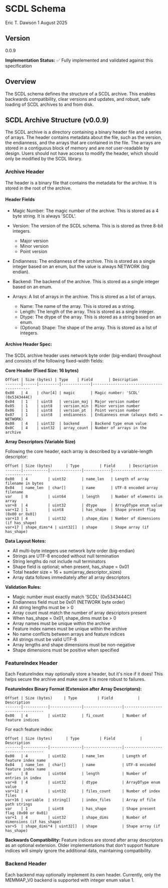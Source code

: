 # SCDL Schema

Eric T. Dawson
1 August 2025

## Version

0.0.9

**Implementation Status:** ✅ Fully implemented and validated against this specification

## Overview

The SCDL schema defines the structure of a SCDL archive. This enables backwards compatibility,
clear versions and updates, and robust, safe loading of SCDL archives to and from disk.

## SCDL Archive Structure (v0.0.9)

The SCDL archive is a directory containing a binary header file and a series of arrays.
The header contains metadata about the file, such as the version, the endianness, and the arrays that are contained in the file.
The arrays are stored in a contiguous block of memory and are *not* user-readable by design. Users should not
have access to modify the header, which should only be modified by the SCDL library.

### Archive Header

The header is a binary file that contains the metadata for the archive. It is stored in the root of the archive.

#### Header Fields

- Magic Number: The magic number of the archive. This is stored as a 4 byte string. It is always 'SCDL'.

- Version: The version of the SCDL schema. This is is stored as three 8-bit integers.

  - Major version
  - Minor version
  - Point version

- Endianness: The endianness of the archive. This is stored as a single integer based on an enum, but the value is always NETWORK (big endian).

- Backend: The backend of the archive. This is stored as a single integer based on an enum.

- Arrays: A list of arrays in the archive. This is stored as a list of arrays.

  - Name: The name of the array. This is stored as a string.
  - Length: The length of the array. This is stored as a single integer.
  - Dtype: The dtype of the array. This is stored as a string based on an enum.
  - (Optional) Shape: The shape of the array. This is stored as a list of integers.

#### Archive Header Spec:

The SCDL archive header uses network byte order (big-endian) throughout and consists of the following fixed-width fields:

**Core Header (Fixed Size: 16 bytes)**

```
Offset | Size (bytes) | Type    | Field       | Description
-------|------|---------|-------------|------------------------------------------
0x00   | 4    | char[4] | magic       | Magic number: 'SCDL' (0x5343444C)
0x04   | 1    | uint8   | version_maj | Major version number
0x05   | 1    | uint8   | version_min | Minor version number
0x06   | 1    | uint8   | version_pt  | Point version number
0x07   | 1    | uint8   | endianness  | Endianness enum (always 0x01 = NETWORK)
0x08   | 4    | uint32  | backend     | Backend type enum value
0x0C   | 4    | uint32  | array_count | Number of arrays in the archive
```

**Array Descriptors (Variable Size)**

Following the core header, each array is described by a variable-length descriptor:

```
Offset | Size (bytes)      | Type         | Field      | Description
-------|-----------|--------------|------------|----------------------------------
0x00   | 4         | uint32       | name_len   | Length of array filename in bytes
0x04   | name_len  | char[]       | name       | UTF-8 encoded array filename
var    | 8         | uint64       | length     | Number of elements in array
var+8  | 4         | uint32       | dtype      | ArrayDType enum value
var+12 | 1         | uint8        | has_shape  | Shape present flag (0x00 or 0x01)
var+13 | 4         | uint32       | shape_dims | Number of dimensions (if has_shape)
var+17 | shape_dims*4 | uint32[]  | shape      | Shape array (if has_shape)
```

**Data Layout Notes:**

- All multi-byte integers use network byte order (big-endian)
- Strings are UTF-8 encoded without null termination
- String lengths do not include null terminators
- Shape field is optional; when present, has_shape = 0x01
- Total header size = 16 + sum(array_descriptor_sizes)
- Array data follows immediately after all array descriptors

**Validation Rules:**

- Magic number must exactly match 'SCDL' (0x5343444C)
- Endianness field must be 0x01 (NETWORK byte order)
- All string lengths must be > 0
- Array count must match the number of array descriptors present
- When has_shape = 0x01, shape_dims must be > 0
- Array names must be unique within the archive
- Feature index names must be unique within the archive
- No name conflicts between arrays and feature indices
- All strings must be valid UTF-8
- Array lengths and shape dimensions must be non-negative
- Shape dimensions must be positive when specified

### FeatureIndex Header

Each FeatureIndex may optionally store a header, but it's nice if it does! This helps secure the archive and
make sure it is more robust to failures.

**FeatureIndex Binary Format (Extension after Array Descriptors):**

```
Offset | Size (bytes)     | Type         | Field           | Description
-------|-----------|--------------|-----------------|----------------------------------
0x00   | 4         | uint32       | fi_count        | Number of feature indices
```

For each feature index:

```
Offset | Size (bytes)      | Type         | Field           | Description
-------|-----------|--------------|-----------------|----------------------------------
0x00   | 4         | uint32       | name_len        | Length of feature index name
0x04   | name_len  | char[]       | name            | UTF-8 encoded feature index name
var    | 8         | uint64       | length          | Number of entries in index
var+8  | 4         | uint32       | dtype           | ArrayDType enum value
var+12 | 4         | uint32       | files_count     | Number of index files
var+16 | variable  | string[]     | index_files     | Array of file path strings
var    | 1         | uint8        | has_shape       | Shape present flag (0x00 or 0x01)
var+1  | 4         | uint32       | shape_dims      | Number of dimensions (if has_shape)
var+5  | shape_dims*4 | uint32[]  | shape           | Shape array (if has_shape)
```

**Backwards Compatibility:**
Feature indices are stored after array descriptors as an optional extension. Older implementations that don't support feature indices will simply ignore the additional data, maintaining compatibility.

### Backend Header

Each backend may optionally implement its own header. Currently, only the MEMMAP_V0 backend is supported with integer enum value 1.
